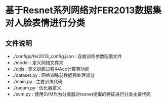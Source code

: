 # 基于Resnet系列网络对FER2013数据集对人脸表情进行分类
## 文件说明
- ./configs/fer2013_config.json : 存放训练参数配置文件
- ./model : 定义网络文件夹
- ./utils : 定义训练过程中Acc计算等功能
- ./dataset.py : 网络训练前数据预处理部分
- ./main.py : 主要训练代码
- ./radam.py : 优化器定义
- ./svm.py : 使用SVM作为分类器对resnet提取的特征进行分类主要代码
